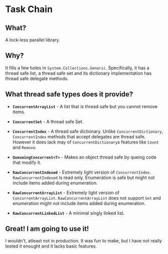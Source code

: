 # Task Chain

## What?

A lock-less parallel library.

## Why?

It fills a few holes in `System.Collections.Generic`. Specifically, it has a thread safe list, a thread safe set and its dictionary implementation has thread safe delegate methods.

## What thread safe types does it provide?

* **`ConcurrentArrayList`** - A list that is thread safe but you cannot remove items. 

* **`ConcurrentSet`** - A thread safe Set.

* **`ConcurrentIndex`** - A thread safe dictionary. Unlike `ConcurrentDictionary`, `ConcurrentIndex` methods that accept delegates are thread safe. However it does lack may of `ConcurrentDictionary`s features like `Count` and `Remove`.

* **`QueueingConcurrent<T>`** - Makes an object thread safe by queing code that modify it.

* **`RawConcurrentIndexed`** - Extremely light version of `ConcurrentIndex`. `RawConcurrentIndexed` Is read only. 
Enumeration is safe but might not include items added during enumeration.

* **`RawConcurrentArrayList`** - Extremely light version of `ConcurrentArrayList`. `RawConcurrentArrayList` does not support `Set` and 
enumeration might not include items added during enumeration.

* **`RawConcurrentLinkedList`** - A minimal singly linked list. 

## Great! I am going to use it!

I wouldn't, atleast not in production. It was fun to make, but I have not really tested it enought and it lacks basic features.

